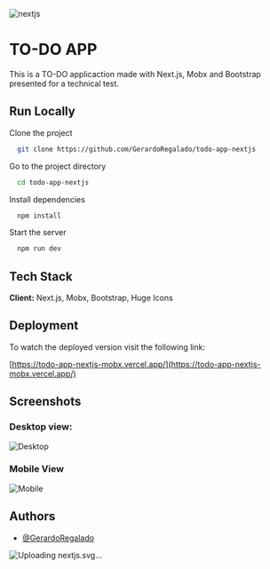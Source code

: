 ![nextjs](https://github.com/GerardoRegalado/todo-app-nextjs/assets/97474369/ece6c729-0a10-4126-8be7-eaaf0059a663)
# TO-DO APP

This is a TO-DO applicaction made with Next.js, Mobx and Bootstrap presented for a technical test.


## Run Locally

Clone the project

```bash
  git clone https://github.com/GerardoRegalado/todo-app-nextjs
```

Go to the project directory

```bash
  cd todo-app-nextjs
```

Install dependencies

```bash
  npm install
```

Start the server

```bash
  npm run dev
```


## Tech Stack

**Client:** Next.js, Mobx, Bootstrap, Huge Icons




## Deployment

To watch the deployed version visit the following link:

[https://todo-app-nextjs-mobx.vercel.app/](https://todo-app-nextjs-mobx.vercel.app/)



## Screenshots

### Desktop view: 

![Desktop](https://github.com/GerardoRegalado/todo-app-nextjs/assets/97474369/733f136a-67ce-46cb-b6b1-98b5222f4d85)


### Mobile View

![Mobile](https://github.com/GerardoRegalado/todo-app-nextjs/assets/97474369/6ec7bc05-d743-46f8-a89f-f2b279c899f8)




## Authors

- [@GerardoRegalado](https://www.github.com/GerardoRegalado)



![Uploading n<svg height="309" preserveAspectRatio="xMidYMid" viewBox="0 0 512 309" width="512" xmlns="http://www.w3.org/2000/svg"><path d="m120.81043 80.5613102h96.567895v7.6753487h-87.715838v57.7670991h82.485077v7.675348h-82.485077v63.422619h88.721754v7.675348h-97.573811zm105.21877 0h10.260338l45.467384 63.4226188 46.4733-63.4226188 63.211264-80.5613102-103.850254 150.649363 53.514709 74.12771h-10.662704l-48.686315-67.462275-48.887497 67.462275h-10.461521l53.917074-74.12771zm118.899221 7.6753486v-7.6753486h110.047164v7.6753487h-50.698145v136.5404141h-8.852058v-136.5404141zm-344.928421-7.6753486h11.0650714l152.5808586 228.3226968-63.054372-84.106934-91.33713469-133.3086883-.40236623 133.3086883h-8.85205708zm454.083705 134.2241588c-1.808538 0-3.164943-1.401289-3.164943-3.212184 0-1.810897 1.356405-3.212186 3.164943-3.212186 1.830069 0 3.164943 1.401289 3.164943 3.212186 0 1.810895-1.334874 3.212184-3.164943 3.212184zm8.69821-8.450851h4.736648c.06459 2.565437 1.937721 4.290101 4.693588 4.290101 3.078821 0 4.822769-1.854014 4.822769-5.324899v-21.989457h4.82277v22.011016c0 6.251906-3.617077 9.852139-9.602478 9.852139-5.619388 0-9.473297-3.492442-9.473297-8.8389zm25.38413-.280256h4.779709c.409074 2.953486 3.294124 4.829057 7.449457 4.829057 3.875441 0 6.717429-2.004921 6.717429-4.764383 0-2.371411-1.808538-3.794259-5.920812-4.764383l-4.004619-.970122c-5.619389-1.315057-8.181486-4.031402-8.181486-8.601759 0-5.540482 4.521348-9.226949 11.303367-9.226949 6.308355 0 10.915822 3.686467 11.195715 8.925132h-4.693588c-.452134-2.867252-2.949641-4.65659-6.566718-4.65659-3.810849 0-6.351414 1.832454-6.351414 4.635033 0 2.220503 1.636295 3.492442 5.683978 4.441008l3.423305.840772c6.372946 1.487524 8.999632 4.074517 8.999632 8.752668 0 5.950089-4.607467 9.679672-11.970803 9.679672-6.889671 0-11.518667-3.557118-11.863152-9.119156z"/></svg>extjs.svg…]()

